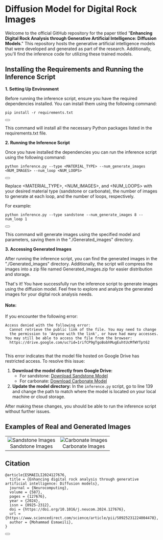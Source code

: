 # Diffusion Model for Digital Rock Images
Welcome to the official GitHub repository for the paper titled "**Enhancing Digital Rock Analysis through Generative Artificial Intelligence: Diffusion Models**." This repository hosts the generative artificial intelligence models that were developed and generated as part of the research. Additionally, you'll find the inference code for utilizing these trained models.

## Installing the Requirements and Running the Inference Script
**1. Setting Up Environment**

Before running the inference script, ensure you have the required dependencies installed. You can install them using the following command:

<div id="codeSnippet">
  <pre><code>pip install -r requirements.txt</code></pre>
  <button onclick="copyCode('pip install -r requirements.txt')"></button>
</div>

This command will install all the necessary Python packages listed in the requirements.txt file.

**2. Running the Inference Script**

Once you have installed the dependencies you can run the inference script using the following command:

<div id="codeSnippet">
  <pre><code>python inference.py --type &lt;MATERIAL_TYPE&gt; --num_generate_images &lt;NUM_IMAGES&gt; --num_loop &lt;NUM_LOOPS&gt;</code></pre>
  <button onclick="copyCode('python inference.py --type &lt;MATERIAL_TYPE&gt; --num_generate_images &lt;NUM_IMAGES&gt; --num_loop &lt;NUM_LOOPS&gt;')"></button>
</div>

Replace <MATERIAL_TYPE>, <NUM_IMAGES>, and <NUM_LOOPS> with your desired material type (sandstone or carbonate), the number of images to generate at each loop, and the number of loops, respectively.

For example:

<div id="codeSnippet">
  <pre><code>python inference.py --type sandstone --num_generate_images 8 --num_loop 1</code></pre>
  <button onclick="copyCode('python inference.py --type sandstone --num_generate_images 8 --num_loop 1')"></button>
</div>

This command will generate images using the specified model and parameters, saving them in the "./Generated_images" directory.

**3. Accessing Generated Images**

After running the inference script, you can find the generated images in the "./Generated_images" directory. Additionally, the script will compress the images into a zip file named Generated_images.zip for easier distribution and storage.

That's it! You have successfully run the inference script to generate images using the diffusion model. Feel free to explore and analyze the generated images for your digital rock analysis needs.

<div id="noteSection">
  <h4>Note:</h4>
  <p>If you encounter the following error:</p>
  <pre><code>Access denied with the following error:
  Cannot retrieve the public link of the file. You may need to change
  the permission to 'Anyone with the link', or have had many accesses.
You may still be able to access the file from the browser:
  https://drive.google.com/uc?id=1rifCP9gTgoBobhMugEuhtUcMfWYTpt62
  </code></pre>

  <p>This error indicates that the model file hosted on Google Drive has restricted access. To resolve this issue:</p>
  <ol>
    <li>
      <strong>Download the model directly from Google Drive:</strong> 
      <ul>
        <li>
          For sandstone: 
          <a href="https://drive.google.com/uc?id=1YsAb5Rmevolc39myndNjoIyPofeGgUtu" target="_blank">Download Sandstone Model</a>
        </li>
        <li>
          For carbonate: 
          <a href="https://drive.google.com/uc?id=1qX8tad72YGrlClVD1PcUhF7d1KQLIYKb" target="_blank">Download Carbonate Model</a>
        </li>
      </ul>
    </li>
    <li>
      <strong>Update the model directory:</strong> In the <code>inference.py</code> script, go to line 139 and change the path to match where the model is located on your local machine or cloud storage.
    </li>
  </ol>

  <p>After making these changes, you should be able to run the inference script without further issues.</p>
</div>

## Examples of Real and Generated Images

<table align="center">
  <tr>
    <td style="text-align: center;">
      <div>
        <img src="Images/8.png" alt="Sandstone Images">
        <figcaption>Sandstone Images</figcaption>
      </div>
    </td>
    <td style="text-align: center;">
      <div>
        <img src="Images/9.png" alt="Carbonate Images">
        <figcaption>Carbonate Images</figcaption>
      </div>
    </td>
  </tr>
</table>

## Citation

<div id="citation">
  <pre><code>@article{ESMAEILI2024127676,
  title = {Enhancing digital rock analysis through generative artificial intelligence: Diffusion models},
  journal = {Neurocomputing},
  volume = {587},
  pages = {127676},
  year = {2024},
  issn = {0925-2312},
  doi = {https://doi.org/10.1016/j.neucom.2024.127676},
  url = {https://www.sciencedirect.com/science/article/pii/S0925231224004478},
  author = {Mohammad Esmaeili},
}</code></pre>
  <button onclick="copyCitation()"></button>
</div>
